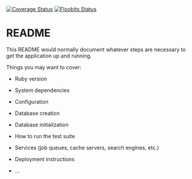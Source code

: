[![Coverage Status](https://coveralls.io/repos/github/gkostin1966/swapmeet/badge.svg?branch=master)](https://coveralls.io/github/gkostin1966/swapmeet?branch=master)
[![Floobits Status](https://floobits.com/gkostin/swapmeet.svg)](https://floobits.com/gkostin/swapmeet/redirect)

# README

This README would normally document whatever steps are necessary to get the
application up and running.

Things you may want to cover:

* Ruby version

* System dependencies

* Configuration

* Database creation

* Database initialization

* How to run the test suite

* Services (job queues, cache servers, search engines, etc.)

* Deployment instructions

* ...
